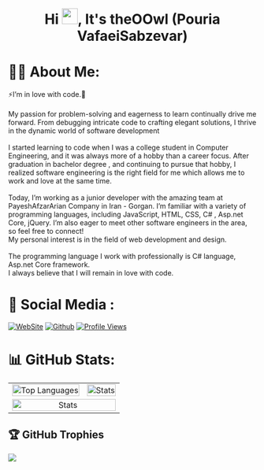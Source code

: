 <h1 align="center">Hi <img src="https://media.giphy.com/media/hvRJCLFzcasrR4ia7z/giphy.gif" width="32">, It's theOOwl (Pouria VafaeiSabzevar)</h1>

# 👨‍💻 About Me:
⚡I’m in love with code.🔭<br><br>My passion for problem-solving and eagerness to learn continually drive me forward. From debugging intricate code to crafting elegant solutions, I thrive in the dynamic world of software development<br><br>I started learning to code when I was a college student in Computer Engineering, and it was always more of a hobby than a career focus. After graduation in bachelor degree , and continuing to pursue that hobby, I realized software engineering is the right field for me which allows me to work and love at the same time.<br><br>Today, I’m working as a junior developer with the amazing team at PayeshAfzarArian Company in Iran - Gorgan. I’m familiar with a variety of programming languages, including JavaScript, HTML, CSS, C# , Asp.net Core, jQuery. I’m also eager to meet other software engineers in the area, so feel free to connect!<br>My personal interest is in the field of web development and design.<br><br>The programming language I work with professionally is C# language, Asp.net Core framework.<br>I always believe that I will remain in love with code.


# 💫 Social Media :
[![WebSite](https://img.shields.io/badge/WebSite-162451?style=for-the-badge)](https://pouriavafaei.ir)
[![Github](https://img.shields.io/github/followers/theOOwl?logo=github&style=for-the-badge&color=0891b2&labelColor=1c1917)](https://www.github.com/theOOwl) 
[![Profile Views](https://komarev.com/ghpvc/?username=theOOwl&&style=for-the-badge)](https://github.com/theOOwl) </br>


# 📊 GitHub Stats:

<div align="center">
<table>
<tr>
<td align="center"><a href="https://github.com/theOOwl"><img  style="width:100%" src="https://github-readme-stats.vercel.app/api/top-langs/?username=theOOwl&theme=dracula&include_all_commits=true&count_private=true&layout=compact" alt="Top Languages"></a></td>
 <td align="center"><a href="https://github.com/theOOwl"><img style="width:100%" src="https://github-readme-stats.vercel.app/api?username=theOOwl&theme=dracula&include_all_commits=true&count_private=true" alt="Stats"></a></td>
</tr>
<tr>
  <td align="center" colspan="2"><a href="https://github.com/theOOwl"><img style="width:100%" src="https://github-readme-activity-graph.vercel.app/graph/?username=theOOwl&bg_color=0D1117&color=58A5FE&line=58A5FE&point=FFFFFF" alt="Stats"></a></td>
</tr>
</table>
</div>

## 🏆 GitHub Trophies
![](https://github-profile-trophy.vercel.app/?username=theOOwl&theme=dracula&no-frame=false&no-bg=false&margin-w=4)
<!--
**theOOwl/theOOwl** is a ✨ _special_ ✨ repository because its `README.md` (this file) appears on your GitHub profile.

Here are some ideas to get you started:

- 🔭 I’m currently working on ...
- 🌱 I’m currently learning ...
- 👯 I’m looking to collaborate on ...
- 🤔 I’m looking for help with ...
- 💬 Ask me about ...
- 📫 How to reach me: ...
- 😄 Pronouns: ...
- ⚡ Fun fact: ...
-->
